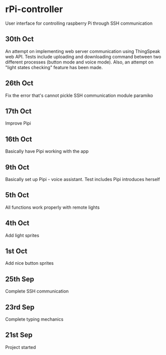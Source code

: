# rPi-controller

User interface for controlling raspberry Pi through SSH communication

## 30th Oct
An attempt on implementing web server communication using ThingSpeak web API. Tests include
uploading and downloading command between two different processes (button mode and voice mode). 
Also, an attempt on "light states checking" feature has been made.

## 26th Oct
Fix the error that's cannot pickle SSH communication module paramiko 

## 17th Oct
Improve Pipi

## 16th Oct
Basically have Pipi working with the app

## 9th Oct
Basically set up Pipi - voice assistant. Test includes Pipi introduces herself

## 5th Oct
All functions work properly with remote lights

## 4th Oct
Add light sprites

## 1st Oct
Add nice button sprites

## 25th Sep
Complete SSH communication 

## 23rd Sep
Complete typing mechanics

## 21st Sep
Project started
